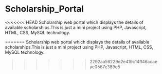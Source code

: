 # Scholarship_Portal
<<<<<<< HEAD
Scholarship web portal which displays the details of available scholarships.This is just a mini project using PHP, Javascript, HTML, CSS, MySQL technology. 









=======
Scholarship web portal which displays the details of available scholarships.This is just a mini project using PHP, Javascript, HTML, CSS, MySQL technology.
>>>>>>> 2292aa56229e2e419c14ff46acaeae0567e389c5


